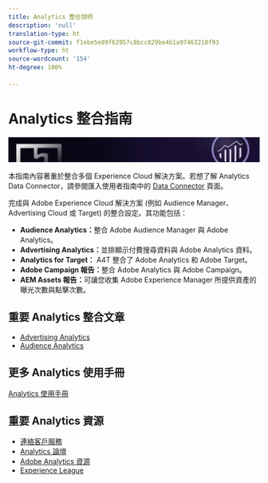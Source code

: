 ```yaml
---
title: Analytics 整合說明
description: 'null'
translation-type: ht
source-git-commit: f1ebe5e89f62957c8bcc829be4b1a97463210f93
workflow-type: ht
source-wordcount: '154'
ht-degree: 100%

---
```



# Analytics 整合指南

![橫幅](../../assets/doc_banner_integrate.png)

本指南內容著重於整合多個 Experience Cloud 解決方案。若想了解 Analytics Data Connector，請參閱匯入使用者指南中的 [Data Connector](/help/import/data-connectors/getting-started-data-connectors.md) 頁面。

完成與 Adobe Experience Cloud 解決方案 (例如 Audience Manager、Advertising Cloud 或 Target) 的整合設定。其功能包括：

* **Audience Analytics：**&#x200B;整合 Adobe Audience Manager 與 Adobe Analytics。
* **Advertising Analytics：**&#x200B;並排顯示付費搜尋資料與 Adobe Analytics 資料。
* **Analytics for Target：** A4T 整合了 Adobe Analytics 和 Adobe Target。
* **Adobe Campaign 報告：**&#x200B;整合 Adobe Analytics 與 Adobe Campaign。
* **AEM Assets 報告：**&#x200B;可讓您收集 Adobe Experience Manager 所提供資產的曝光次數與點擊次數。

## 重要 Analytics 整合文章

* [Advertising Analytics](c-advertising-analytics/overview.md)
* [Audience Analytics](c-audience-analytics/mc-audiences-aam.md)

## 更多 Analytics 使用手冊

[Analytics 使用手冊](/help/landing/home.md)

## 重要 Analytics 資源

* [連絡客戶服務](https://helpx.adobe.com/tw/contact/enterprise-support.ec.html)
* [Analytics 論壇](https://forums.adobe.com/community/experience-cloud/analytics-cloud/analytics)
* [Adobe Analytics 資源](https://forums.adobe.com/message/10660755)
* [Experience League](https://landing.adobe.com/experience-league/)
